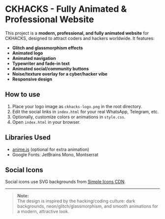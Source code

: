 # CKHACKS - Fully Animated & Professional Website

This project is a **modern, professional, and fully animated website** for CKHACKS, designed to attract coders and hackers worldwide. It features:

- **Glitch and glassmorphism effects**
- **Animated logo**
- **Animated navigation**
- **Typewriter and fade-in text**
- **Animated social/community buttons**
- **Noise/texture overlay for a cyber/hacker vibe**
- **Responsive design**

## How to use

1. Place your logo image as `ckhacks-logo.png` in the root directory.
2. Edit the social links in `index.html` for your real WhatsApp, Telegram, etc.
3. Optionally, customize colors or animations in `style.css`.
4. Open `index.html` in your browser.

## Libraries Used

- [anime.js](https://animejs.com/) (optional for extra animation)
- Google Fonts: JetBrains Mono, Montserrat

## Social Icons

Social icons use SVG backgrounds from [Simple Icons CDN](https://simpleicons.org/).

---

> **Note:**  
> The design is inspired by the hacking/coding culture: dark backgrounds, neon/glitch/glassmorphism, and smooth animations for a modern, attractive look.